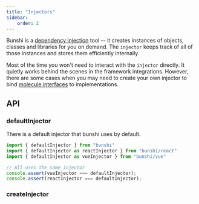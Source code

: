 ```yaml
---
title: "Injectors"
sidebar:
    order: 2
---
```


Bunshi is a [dependency injection](https://en.wikipedia.org/wiki/Dependency_injection) tool -- it creates instances of objects, classes and libraries for you on demand. The `injector` keeps track of all of those instances and stores them efficiently internally.

Most of the time you won't need to interact with the `injector` directly. It quietly works behind the scenes in the framework integrations. However, there are some cases when you may need to create your own injector to bind [molecule interfaces](/interfaces) to implementations.



## API


### defaultInjector

There is a default injector that bunshi uses by default.


```ts
import { defaultInjector } from "bunshi"
import { defaultInjector as reactInjector } from "bunshi/react"
import { defaultInjector as vueInjector } from "bunshi/vue"

// All uses the same injector
console.assert(vueInjector === defaultInjector);
console.assert(reactInjector === defaultInjector);
```


### createInjector

